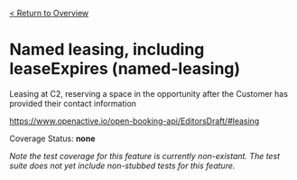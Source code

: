 [< Return to Overview](../../README.md)
# Named leasing, including leaseExpires (named-leasing)

Leasing at C2, reserving a space in the opportunity after the Customer has provided their contact information


https://www.openactive.io/open-booking-api/EditorsDraft/#leasing

Coverage Status: **none**


*Note the test coverage for this feature is currently non-existant. The test suite does not yet include non-stubbed tests for this feature.*




